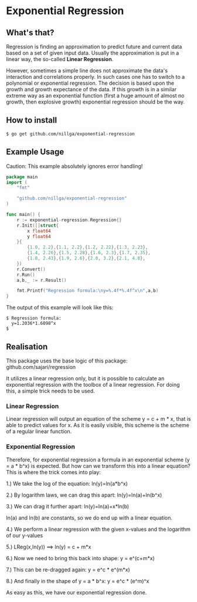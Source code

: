 # Exponential Regression

## What's that?

Regression is finding an approximation to predict future and current data based on a set of given 
input data. Usually the approximation is put in a linear way, the so-called **Linear Regression**.

However, sometimes a simple line does not approximate the data's interaction and correlations properly.
In such cases one has to switch to a polynomial or exponential regression. The decision is based upon the
growth and growth expectance of the data. If this growth is in a similar extreme way as an exponential function 
(first a huge amount of almost no growth, then explosive growth) exponential regression should be the way.

## How to install

    $ go get github.com/nillga/exponential-regression

## Example Usage

Caution: This example absolutely ignores error handling!

```go
package main
import (
    "fmt"

    "github.com/nillga/exponential-regression"
)

func main() {
    r := exponential-regression.Regression{}
    r.Init([]struct{
        x float64
        y float64
    }{
        {1.0, 2.2},{1.1, 2.2},{1.2, 2.22},{1.3, 2.23},
        {1.4, 2.26},{1.5, 2.28},{1.6, 2.3},{1.7, 2.35},
        {1.8, 2.43},{1.9, 2.6},{2.0, 3.2},{2.1, 4.8},
    })
    r.Convert()
    r.Run()
    a,b,_ := r.Result()

    fmt.Printf("Regression formula:\ny=%.4f*%.4f^x\n",a,b)
}
```

The output of this example will look like this:

    $ Regression formula:
      y=1.2036*1.6098^x
    $

## Realisation

This package uses the base logic of this package: github.com/sajari/regression

It utilizes a linear regression only, but it is possible to calculate an exponential regression with the toolbox
of a linear regression. For doing this, a simple trick needs to be used.

### Linear Regression

Linear regression will output an equation of the scheme y = c + m * x, that is able to predict
values for x. As it is easily visible, this scheme is the scheme of a regular linear function.

### Exponential Regression

Therefore, for exponential regression a formula in an exponential scheme (y = a * b^x) is expected.
But how can we transform this into a linear equation? This is where the trick comes into play:

1.) We take the log of the equation: ln(y)=ln(a*b^x)

2.) By logarithm laws, we can drag this apart: ln(y)=ln(a)+ln(b^x)

3.) We can drag it further apart: ln(y)=ln(a)+x*ln(b)

ln(a) and ln(b) are constants, so we do end up with a linear equation.

4.) We perform a linear regression with the given x-values and the logarithm of our y-values

5.) LReg(x,ln(y)) ==> ln(y) = c + m*x

6.) Now we need to bring this back into shape: y = e^(c+m*x)

7.) This can be re-dragged again: y = e^c * e^(m*x)

8.) And finally in the shape of y = a * b^x: y = e^c * (e^m)^x

As easy as this, we have our exponential regression done.